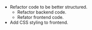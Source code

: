 * Refactor code to be better structured.
    * Refactor backend code.
    * Refator frontend code.
* Add CSS styling to frontend.